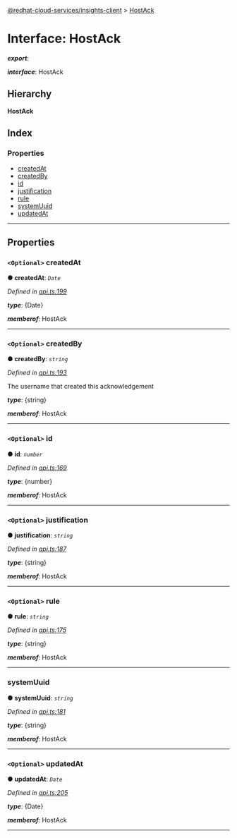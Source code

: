 [@redhat-cloud-services/insights-client](../README.md) > [HostAck](../interfaces/hostack.md)

# Interface: HostAck

*__export__*: 

*__interface__*: HostAck

## Hierarchy

**HostAck**

## Index

### Properties

* [createdAt](hostack.md#createdat)
* [createdBy](hostack.md#createdby)
* [id](hostack.md#id)
* [justification](hostack.md#justification)
* [rule](hostack.md#rule)
* [systemUuid](hostack.md#systemuuid)
* [updatedAt](hostack.md#updatedat)

---

## Properties

<a id="createdat"></a>

### `<Optional>` createdAt

**● createdAt**: *`Date`*

*Defined in [api.ts:199](https://github.com/RedHatInsights/javascript-clients/blob/master/packages/insights/api.ts#L199)*

*__type__*: {Date}

*__memberof__*: HostAck

___
<a id="createdby"></a>

### `<Optional>` createdBy

**● createdBy**: *`string`*

*Defined in [api.ts:193](https://github.com/RedHatInsights/javascript-clients/blob/master/packages/insights/api.ts#L193)*

The username that created this acknowledgement

*__type__*: {string}

*__memberof__*: HostAck

___
<a id="id"></a>

### `<Optional>` id

**● id**: *`number`*

*Defined in [api.ts:169](https://github.com/RedHatInsights/javascript-clients/blob/master/packages/insights/api.ts#L169)*

*__type__*: {number}

*__memberof__*: HostAck

___
<a id="justification"></a>

### `<Optional>` justification

**● justification**: *`string`*

*Defined in [api.ts:187](https://github.com/RedHatInsights/javascript-clients/blob/master/packages/insights/api.ts#L187)*

*__type__*: {string}

*__memberof__*: HostAck

___
<a id="rule"></a>

### `<Optional>` rule

**● rule**: *`string`*

*Defined in [api.ts:175](https://github.com/RedHatInsights/javascript-clients/blob/master/packages/insights/api.ts#L175)*

*__type__*: {string}

*__memberof__*: HostAck

___
<a id="systemuuid"></a>

###  systemUuid

**● systemUuid**: *`string`*

*Defined in [api.ts:181](https://github.com/RedHatInsights/javascript-clients/blob/master/packages/insights/api.ts#L181)*

*__type__*: {string}

*__memberof__*: HostAck

___
<a id="updatedat"></a>

### `<Optional>` updatedAt

**● updatedAt**: *`Date`*

*Defined in [api.ts:205](https://github.com/RedHatInsights/javascript-clients/blob/master/packages/insights/api.ts#L205)*

*__type__*: {Date}

*__memberof__*: HostAck

___

